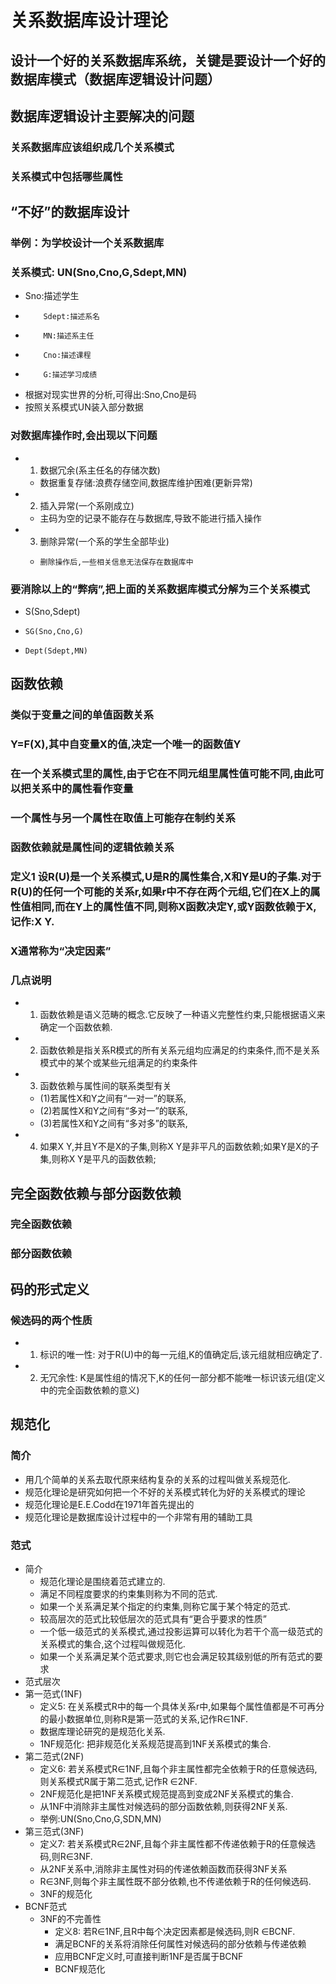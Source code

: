 # 关系数据库设计理论
## 设计一个好的关系数据库系统，关键是要设计一个好的数据库模式（数据库逻辑设计问题）
## 数据库逻辑设计主要解决的问题
### 关系数据库应该组织成几个关系模式
### 关系模式中包括哪些属性
## “不好”的数据库设计
### 举例：为学校设计一个关系数据库
### 关系模式: UN(Sno,Cno,G,Sdept,MN)
* Sno:描述学生
*         Sdept:描述系名
*         MN:描述系主任
*         Cno:描述课程
*         G:描述学习成绩
* 根据对现实世界的分析,可得出:Sno,Cno是码
* 按照关系模式UN装入部分数据
###  
### 对数据库操作时,会出现以下问题
* 1. 数据冗余(系主任名的存储次数)
    *    数据重复存储:浪费存储空间,数据库维护困难(更新异常)
* 2. 插入异常(一个系刚成立)
    *    主码为空的记录不能存在与数据库,导致不能进行插入操作
* 3. 删除异常(一个系的学生全部毕业)
    *     删除操作后,一些相关信息无法保存在数据库中
### 要消除以上的“弊病”,把上面的关系数据库模式分解为三个关系模式
* S(Sno,Sdept)
*     SG(Sno,Cno,G)
*     Dept(Sdept,MN)
## 函数依赖
### 类似于变量之间的单值函数关系
###      Y=F(X),其中自变量X的值,决定一个唯一的函数值Y
### 在一个关系模式里的属性,由于它在不同元组里属性值可能不同,由此可以把关系中的属性看作变量
### 一个属性与另一个属性在取值上可能存在制约关系
### 函数依赖就是属性间的逻辑依赖关系
### 定义1 设R(U)是一个关系模式,U是R的属性集合,X和Y是U的子集.对于R(U)的任何一个可能的关系r,如果r中不存在两个元组,它们在X上的属性值相同,而在Y上的属性值不同,则称X函数决定Y,或Y函数依赖于X,记作:X  Y.
### X通常称为“决定因素”
### 几点说明
* 1. 函数依赖是语义范畴的概念.它反映了一种语义完整性约束,只能根据语义来确定一个函数依赖.
* 2. 函数依赖是指关系R模式的所有关系元组均应满足的约束条件,而不是关系模式中的某个或某些元组满足的约束条件
* 3. 函数依赖与属性间的联系类型有关
    * (1)若属性X和Y之间有“一对一”的联系,
    * (2)若属性X和Y之间有“多对一”的联系,
    * (3)若属性X和Y之间有“多对多”的联系,
* 4. 如果X   Y,并且Y不是X的子集,则称X   Y是非平凡的函数依赖;如果Y是X的子集,则称X   Y是平凡的函数依赖;
## 完全函数依赖与部分函数依赖
### 完全函数依赖
### 部分函数依赖
## 码的形式定义
### 候选码的两个性质
* 1. 标识的唯一性: 对于R(U)中的每一元组,K的值确定后,该元组就相应确定了.
* 2. 无冗余性: K是属性组的情况下,K的任何一部分都不能唯一标识该元组(定义中的完全函数依赖的意义) 
## 规范化
### 简介
* 用几个简单的关系去取代原来结构复杂的关系的过程叫做关系规范化.
* 规范化理论是研究如何把一个不好的关系模式转化为好的关系模式的理论
* 规范化理论是E.E.Codd在1971年首先提出的
* 规范化理论是数据库设计过程中的一个非常有用的辅助工具
### 范式
* 简介
    * 规范化理论是围绕着范式建立的.
    * 满足不同程度要求的约束集则称为不同的范式.
    * 如果一个关系满足某个指定的约束集,则称它属于某个特定的范式.
    * 较高层次的范式比较低层次的范式具有“更合乎要求的性质”
    * 一个低一级范式的关系模式,通过投影运算可以转化为若干个高一级范式的关系模式的集合,这个过程叫做规范化.
    * 如果一个关系满足某个范式要求,则它也会满足较其级别低的所有范式的要求
* 范式层次
* 第一范式(1NF)
    * 定义5: 在关系模式R中的每一个具体关系r中,如果每个属性值都是不可再分的最小数据单位,则称R是第一范式的关系,记作R∈1NF.
    * 数据库理论研究的是规范化关系.
    * 1NF规范化: 把非规范化关系规范提高到1NF关系模式的集合.
* 第二范式(2NF)
    * 定义6: 若关系模式R∈1NF,且每个非主属性都完全依赖于R的任意候选码,则关系模式R属于第二范式,记作R ∈2NF.
    * 2NF规范化是把1NF关系模式规范提高到变成2NF关系模式的集合.
    * 从1NF中消除非主属性对候选码的部分函数依赖,则获得2NF关系.
    * 举例:UN(Sno,Cno,G,SDN,MN)
* 第三范式(3NF)
    * 定义7: 若关系模式R∈2NF,且每个非主属性都不传递依赖于R的任意候选码,则R∈3NF.
    * 从2NF关系中,消除非主属性对码的传递依赖函数而获得3NF关系
    * R∈3NF,则每个非主属性既不部分依赖,也不传递依赖于R的任何候选码.
    * 3NF的规范化
* BCNF范式
    * 3NF的不完善性
        * 定义8: 若R∈1NF,且R中每个决定因素都是候选码,则R ∈BCNF.
        * 满足BCNF的关系将消除任何属性对候选码的部分依赖与传递依赖
        * 应用BCNF定义时,可直接判断1NF是否属于BCNF
        * BCNF规范化
